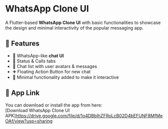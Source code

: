 # WhatsApp Clone UI  

A Flutter-based **WhatsApp Clone UI** with basic functionalities to showcase the design and minimal interactivity of the popular messaging app.  

## 🚀 Features  
- 📱 WhatsApp-like **chat UI**  
- 🔔 Status & Calls tabs  
- 💬 Chat list with user avatars & messages  
- ➕ Floating Action Button for new chat  
- 🎯 Minimal functionality added to make it interactive  

## 📲 App Link  
You can download or install the app from here:  
[Download WhatsApp Clone UI APK]https://drive.google.com/file/d/1o4DBbIhZFRoLcB02D4bEFUNF8MfMeOAf/view?usp=sharing
